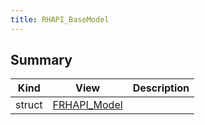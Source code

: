 ```yaml
---
title: RHAPI_BaseModel
---
```


## Summary
| Kind | View | Description |
|------|------|-------------|
|struct|[FRHAPI_Model](/unreal-plugins/all/structfrhapi__model/#structFRHAPI__Model)||
